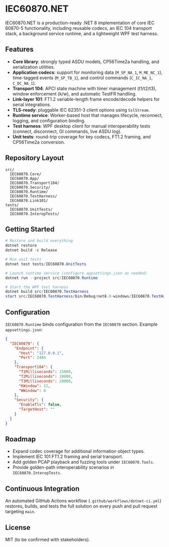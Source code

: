 # IEC60870.NET

IEC60870.NET is a production-ready .NET 8 implementation of core IEC 60870-5 functionality, including reusable codecs, an IEC 104 transport stack, a background service runtime, and a lightweight WPF test harness.

## Features

- **Core library**: strongly typed ASDU models, CP56Time2a handling, and serialization utilities.
- **Application codecs**: support for monitoring data (`M_SP_NA_1`, `M_ME_NC_1`), time-tagged events (`M_SP_TB_1`), and control commands (`C_IC_NA_1`, `C_DC_NA_1`).
- **Transport 104**: APCI state machine with timer management (t1/t2/t3), window enforcement (k/w), and automatic TestFR handling.
- **Link-layer 101**: FT1.2 variable-length frame encode/decode helpers for serial integrations.
- **TLS-ready**: pluggable IEC 62351-3 client options using `SslStream`.
- **Runtime service**: Worker-based host that manages lifecycle, reconnect, logging, and configuration binding.
- **Test harness**: WPF desktop client for manual interoperability tests (connect, disconnect, GI commands, live ASDU log).
- **Unit tests**: round-trip coverage for key codecs, FT1.2 framing, and CP56Time2a conversion.

## Repository Layout

```
src/
  IEC60870.Core/
  IEC60870.App/
  IEC60870.Transport104/
  IEC60870.Security/
  IEC60870.Runtime/
  IEC60870.TestHarness/
  IEC60870.Link101/
tests/
  IEC60870.UnitTests/
  IEC60870.InteropTests/
```

## Getting Started

```powershell
# Restore and build everything
dotnet restore
dotnet build -c Release

# Run unit tests
dotnet test tests/IEC60870.UnitTests

# Launch runtime service (configure appsettings.json as needed)
dotnet run --project src/IEC60870.Runtime

# Start the WPF test harness
dotnet build src/IEC60870.TestHarness
start src/IEC60870.TestHarness/bin/Debug/net8.0-windows/IEC60870.TestHarness.exe
```

## Configuration

`IEC60870.Runtime` binds configuration from the `IEC60870` section. Example `appsettings.json`:

```json
{
  "IEC60870": {
    "Endpoint": {
      "Host": "127.0.0.1",
      "Port": 2404
    },
    "Transport104": {
      "T1Milliseconds": 15000,
      "T2Milliseconds": 10000,
      "T3Milliseconds": 20000,
      "KWindow": 12,
      "WWindow": 8
    },
    "Security": {
      "EnableTls": false,
      "TargetHost": ""
    }
  }
}
```

## Roadmap

- Expand codec coverage for additional information object types.
- Implement IEC 101 FT1.2 framing and serial transport.
- Add golden PCAP playback and fuzzing tools under `IEC60870.Tools`.
- Provide golden-path interoperability scenarios in `IEC60870.InteropTests`.

## Continuous Integration

An automated GitHub Actions workflow (`.github/workflows/dotnet-ci.yml`) restores, builds, and tests the full solution on every push and pull request targeting `main`.

## License

MIT (to be confirmed with stakeholders).
